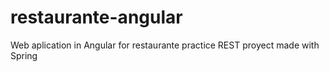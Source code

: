 # restaurante-angular
 Web aplication in Angular for restaurante practice REST proyect made with Spring
